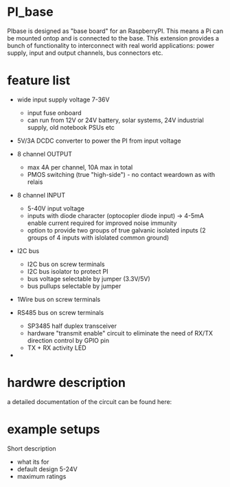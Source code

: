 # PI_base
PIbase is designed as "base board" for an RaspberryPI. This means a Pi can be mounted ontop and is connected to the base.
This extension provides a bunch of functionality to interconnect with real world applications: power supply, input and output channels, bus connectors etc.

# feature list
- wide input supply voltage 7-36V
  - input fuse onboard
  -  can run from 12V or 24V battery, solar systems, 24V industrial supply, old notebook PSUs etc
- 5V/3A DCDC converter to  power the PI from input voltage
- 8 channel OUTPUT
  - max 4A per channel, 10A max in total
  - PMOS switching (true "high-side") - no contact weardown as with relais
- 8 channel INPUT
  - 5-40V input voltage
  - inputs with diode character (optocopler diode input) -> 4-5mA enable current required for improved noise immunity
  - option to provide two groups of true galvanic isolated inputs (2 groups of 4 inputs with islolated common ground)
- I2C bus
  - I2C bus on screw terminals
  - I2C bus isolator to protect PI
  - bus voltage selectable by jumper (3.3V/5V)
  - bus pullups selectable by jumper
- 1Wire bus on screw terminals
- RS485 bus on screw terminals
  - SP3485 half duplex transceiver
  - hardware "transmit enable" circuit to eliminate the need of RX/TX direction control by GPIO pin
  - TX + RX activity LED


- 
# hardwre description
a detailed documentation of the circuit can be found here:

# example setups

Short description
- what its for
- default design 5-24V
- maximum ratings

